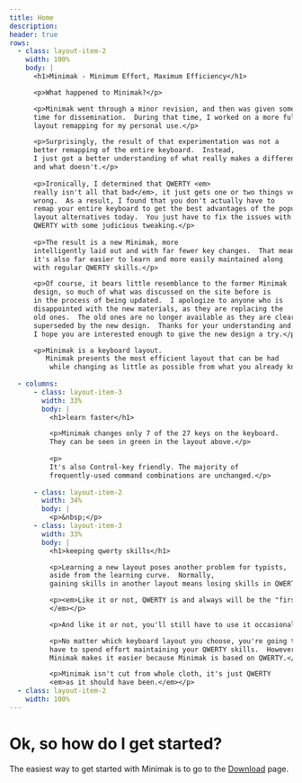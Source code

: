 ```yaml
---
title: Home
description:
header: true
rows:
  - class: layout-item-2
    width: 100%
    body: |
      <h1>Minimak - Minimum Effort, Maximum Efficiency</h1>

      <p>What happened to Minimak?</p>

      <p>Minimak went through a minor revision, and then was given some
      time for dissemination.  During that time, I worked on a more full
      layout remapping for my personal use.</p>

      <p>Surprisingly, the result of that experimentation was not a 
      better remapping of the entire keyboard.  Instead,
      I just got a better understanding of what really makes a difference
      and what doesn't.</p>
      
      <p>Ironically, I determined that QWERTY <em>
      really isn't all that bad</em>, it just gets one or two things very
      wrong.  As a result, I found that you don't actually have to
      remap your entire keyboard to get the best advantages of the popular
      layout alternatives today.  You just have to fix the issues with
      QWERTY with some judicious tweaking.</p>
      
      <p>The result is a new Minimak, more
      intelligently laid out and with far fewer key changes.  That means
      it's also far easier to learn and more easily maintained along
      with regular QWERTY skills.</p>

      <p>Of course, it bears little resemblance to the former Minimak
      design, so much of what was discussed on the site before is
      in the process of being updated.  I apologize to anyone who is
      disappointed with the new materials, as they are replacing the
      old ones.  The old ones are no longer available as they are clearly
      superseded by the new design.  Thanks for your understanding and
      I hope you are interested enough to give the new design a try.</p>

      <p>Minimak is a keyboard layout.
         Minimak presents the most efficient layout that can be had
          while changing as little as possible from what you already know.</p>
          
  - columns:
      - class: layout-item-3
        width: 33%
        body: |
          <h1>learn faster</h1>

          <p>Minimak changes only 7 of the 27 keys on the keyboard.
          They can be seen in green in the layout above.</p>
          
          <p>
          It's also Control-key friendly. The majority of
          frequently-used command combinations are unchanged.</p>
          
      - class: layout-item-2
        width: 34%
        body: |
          <p>&nbsp;</p>
      - class: layout-item-3
        width: 33%
        body: |
          <h1>keeping qwerty skills</h1>

          <p>Learning a new layout poses another problem for typists,
          aside from the learning curve.  Normally,
          gaining skills in another layout means losing skills in QWERTY, at least temporarily.</p>

          <p><em>Like it or not, QWERTY is and always will be the "first language" of English typing.
          </em></p>

          <p>And like it or not, you'll still have to use it occasionally.</p>

          <p>No matter which keyboard layout you choose, you're going to
          have to spend effort maintaining your QWERTY skills.  However,
          Minimak makes it easier because Minimak is based on QWERTY.</p>

          <p>Minimak isn't cut from whole cloth, it's just QWERTY
          <em>as it should have been.</em></p>
  - class: layout-item-2
    width: 100%
---
```


# Ok, so how do I get started?

The easiest way to get started with Minimak is to go to the [Download](download) page.
